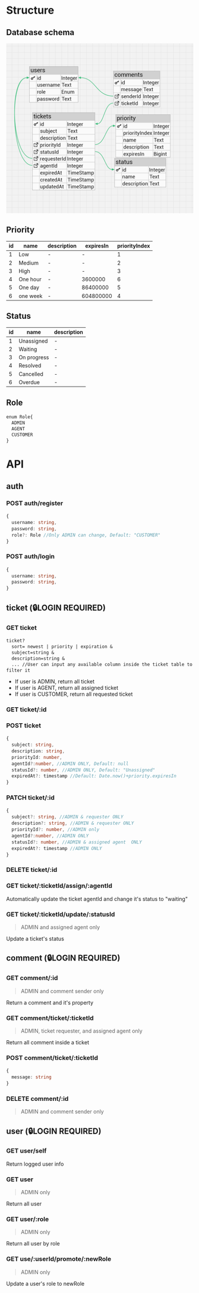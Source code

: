 # Structure
## Database schema
![](newSchema.png)
## Priority
| id| name | description | expiresIn | priorityIndex|
|-|-|-|-|-|
| 1 | Low |-|-|1|
| 2 | Medium |-|-|2|
| 3 | High |-|-|3|
| 4 | One hour |-| 3600000 |6|
| 5 | One day |-| 86400000 |5|
| 6 | one week |-| 604800000 |4|
## Status
| id| name | description | 
|-|-|-|
| 1 | Unassigned |-|
| 2 | Waiting |-|
| 3 | On progress |-|
| 4 | Resolved |-|
| 5 | Cancelled |-|
| 6 | Overdue |-|
## Role
```
enum Role{
  ADMIN
  AGENT
  CUSTOMER
}
```

# API

## auth
### POST auth/register
```ts
{
  username: string,
  password: string,
  role?: Role //Only ADMIN can change, Default: "CUSTOMER"
}
```
### POST auth/login
```ts
{
  username: string,
  password: string,
}
```

## ticket  (🔒LOGIN REQUIRED)
### GET ticket
```url
ticket?
  sort= newest | priority | expiration &
  subject=string &
  description=string &
  ... //User can input any available column inside the ticket table to filter it
```
- If user is ADMIN, return all ticket
- If user is AGENT, return all assigned ticket
- If user is CUSTOMER, return all requested ticket
### GET ticket/:id
### POST ticket
```ts
{
  subject: string,
  description: string,
  priorityId: number,
  agentId?:number, //ADMIN ONLY, Default: null
  statusId?: number, //ADMIN ONLY, Default: "Unassigned" 
  expiredAt?: timestamp //Default: Date.now()+priority.expiresIn
}
```
### PATCH ticket/:id
```ts
{
  subject?: string, //ADMIN & requester ONLY
  description?: string, //ADMIN & requester ONLY
  priorityId?: number, //ADMIN only
  agentId?:number, //ADMIN ONLY
  statusId?: number, //ADMIN & assigned agent  ONLY
  expiredAt?: timestamp //ADMIN ONLY
}
```
### DELETE ticket/:id
### GET ticket/:ticketId/assign/:agentId
Automatically update the ticket agentId and change it's status to "waiting"
### GET ticket/:ticketId/update/:statusId
> ADMIN and assigned agent only

Update a ticket's status

## comment (🔒LOGIN REQUIRED)
### GET comment/:id
> ADMIN and comment sender only

Return a comment and it's property
### GET comment/ticket/:ticketId
> ADMIN, ticket requester, and assigned agent only

Return all comment inside a ticket
### POST comment/ticket/:ticketId
```ts
{
  message: string
}

```
### DELETE comment/:id
> ADMIN and comment sender only


## user (🔒LOGIN REQUIRED)
### GET user/self
Return logged user info
### GET user
> ADMIN only

Return all user
### GET user/:role
> ADMIN only

Return all user by role
### GET use/:userId/promote/:newRole
> ADMIN only

Update a user's role to newRole

